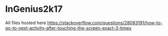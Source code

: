 # InGenius2k17
All files hosted here
https://stackoverflow.com/questions/28083191/how-to-go-to-next-activity-after-touching-the-screen-exact-3-times
